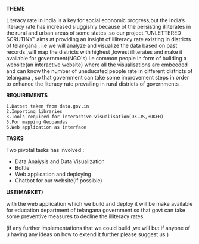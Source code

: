 **THEME**

Literacy rate in India is a key for social economic progress,but the India’s literacy rate has increased sluggishly because of the persisting illiterates in the rural and urban areas 
of some states .so our project “UNLETTERED SCRUTINY” aims at providing an insight of illiteracy rate existing in districts of telangana ,
i.e we will analyze and visualize the data based on past records ,will map the districts with highest ,lowest illiterates
and make it available for government(NGO's) i.e common people in form of buliding a website(an interactive website) where all the visualisations are embeeded and can know  the number of uneducated people rate in different districts of telangana ,
so that government can take some improvement steps in order to enhance the literacy rate prevailing in rural districts of governments .

**REQUIREMENTS**

    1.Datset taken from data.gov.in
    2.Importing libraries
    3.Tools required for interactive visualisation(D3.JS,BOKEH)
    5.For mapping Geopandas
    6.Web application as interface
  
  
  **TASKS**
  
  Two pivotal tasks has involved :
  
  *  Data Analysis and Data Visualization
  *  Bottle
  *  Web application and deploying
  *  Chatbot for our website(if possible)
  
 
**USE(MARKET)**

   with the web application which we build and deploy it will be make available for  education department of telangana government so that govt can take some preventive measures to decline the illiteracy rates.
    

(if any further implementations that we could build ,we will but if anyone of u having any ideas on how to extend it further please suggest us.)